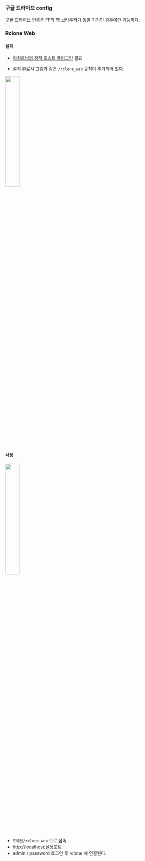 ### 구글 드라이브 config

구글 드라이브 인증은 FF와 웹 브라우저가 동일 기기인 경우에만 가능하다.


### Rclone Web 

#### 설치
  * [이치로님의 정적 호스트 플러그인](https://github.com/by275/static_host) 필요

  * 설치 완료시 그림과 같은 `/rclone_web` 규칙이 추가되어 있다.  
  <img src="https://media.discordapp.net/attachments/973582802102648882/1037072695579385996/unknown.png" width="30%" />


#### 사용

  <img src="https://media.discordapp.net/attachments/973582802102648882/1036571261339447336/unknown.png" width="30%" />

  - `도메인/rclone_web` 으로 접속  
  - http://localhost:설정포트
  - admin / password 로그인 후 rclone 에 연결된다.

  